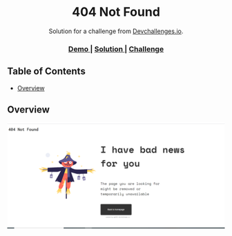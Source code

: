 <!-- Please update value in the {}  -->

<h1 align="center">404 Not Found</h1>

<div align="center">
   Solution for a challenge from  <a href="http://devchallenges.io" target="_blank">Devchallenges.io</a>.
</div>

<div align="center">
  <h3>
    <a href="https://https://wizardly-boyd-afa351.netlify.app/">
      Demo
    </a>
    <span> | </span>
    <a href="https://github.com/agt101/404NotFound/blob/main/404.css">
      Solution
    </a>
    <span> | </span>
    <a href="https://devchallenges.io/challenges/wBunSb7FPrIepJZAg0sY">
      Challenge
    </a>
  </h3>
</div>

<!-- TABLE OF CONTENTS -->

## Table of Contents

- [Overview](#overview)


<!-- OVERVIEW -->

## Overview

![screenshot](https://github.com/agt101/404NotFound/blob/main/404.png)
